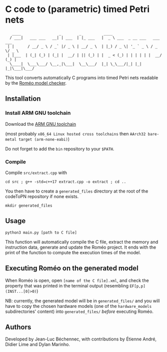 # C code to (parametric) timed Petri nets

```
   ____                 _        _          ____
  / ___|   ___ ___   __| | ___  | |_ ___   |  _ \ ___  _ __ ___   ___  ___
 | |      / __/ _ \ / _` |/ _ \ | __/ _ \  | |_) / _ \| '_ ` _ \ / _ \/ _ \
 | |___  | (_| (_) | (_| |  __/ | || (_) | |  _ < (_) | | | | | |  __/ (_) |
  \____|  \___\___/ \__,_|\___|  \__\___/  |_| \_\___/|_| |_| |_|\___|\___/
```

This tool converts automatically C programs into timed Petri nets readable by the [Roméo model checker](https://romeo.ls2n.fr/).

## Installation

### Install ARM GNU toolchain
Download the [ARM GNU toolchain](https://developer.arm.com/downloads/-/arm-gnu-toolchain-downloads)

(most probably `x86_64 Linux hosted cross toolchains` then `AArch32 bare-metal target (arm-none-eabi)`)

Do not forget to add the `bin` repository to your `$PATH`.

### Compile
Compile `src/extract.cpp` with
```
cd src ; g++ -std=c++17 extract.cpp -o extract ; cd ..
```

You then have to create a `generated_files` directory at the root of the codeToPN repository if none exists.
```
mkdir generated_files
```

## Usage
```
python3 main.py [path to C file]
```

This function will automatically compile the C file, extract the memory and instruction data, generate and update the Roméo project.
It ends with the print of the function to compute the execution times of the model.

## Executing Roméo on the generated model
When Roméo is open, open `[name of the C file].xml`, and check the property that was printed in the terminal output (resembling `EF[p,p](INST...[0]>0)`)

NB: currently, the generated model will be in `generated_files/` and you will have to copy the chosen hardware models (one of the `hardware_models` subdirectories' content) into `generated_files/` *before* executing Roméo.

## Authors
Developed by Jean-Luc Béchennec, with contributions by Étienne André, Didier Lime and Dylan Marinho.
